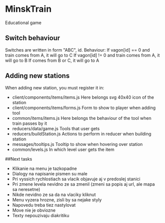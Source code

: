 # MinskTrain
Educational game

## Switch behaviour
Switches are written in form "ABC", id. Behaviour:
If vagon[id] == 0 and train comes from A, it will go to C
If vagon[id] != 0 and train comes from A, it will go to B
If comes from B or C, it will go to A

## Adding new stations
When adding new station, you must register it in:
* client/components/items/items.js  Here belongs svg 40x40 icon of the station
* client/components/items/forms.js  Form to show to player when adding tool
* common/items/items.js  Here belongs the behaviour of the tool when train passes by it
* reducers/data/game.js  Tools that user gets
* reducers/buildStation.js    Actions to perform in reducer when building station
* messages/tooltips.js      Tooltip to show when hovering over station
* common/levels.js    In which level user gets the item

##Next tasks
* Klikanie na menu je tazkopadne
* Dialogy na napisanie pismen su male
* Pri vyssich rychlostiach sa vlacik objavuje aj v predoslej stanici
* Pri zmene levela nevidno ze sa zmenil (zmeni sa popis aj url, ale mapa sa neresetne)
* Nikde nevidno ze sa da na vlaciky kliknut
* Menu vyzera hrozne, zisli by sa nejake styly
* Napovedu treba tiez nastylovat
* Move nie je obviozne
* Texty nepouzivaju diakritiku